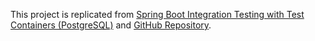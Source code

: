 This project is replicated from [Spring Boot Integration Testing with Test Containers (PostgreSQL)](https://blog.devgenius.io/spring-boot-integration-testing-with-test-containers-postgresql-fcb8e46d43b3) and [GitHub Repository](https://github.com/mertcakmak2/Medium-Stories-Projects/tree/master/spring-test-containers).

